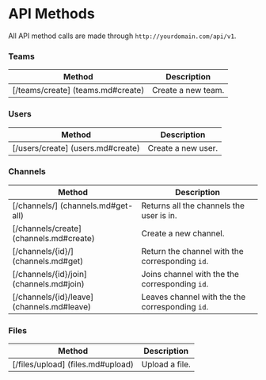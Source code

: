# API Methods

All API method calls are made through `http://yourdomain.com/api/v1`.

### Teams

Method                                   | Description
---------------------------------------- | -----------
[/teams/create] (teams.md#create)        | Create a new team.

### Users

Method                                   | Description
---------------------------------------- | -----------
[/users/create] (users.md#create)        | Create a new user.

### Channels

Method                                      | Description
------------------------------------------- | -----------
[/channels/] (channels.md#get-all)          | Returns all the channels the user is in.
[/channels/create] (channels.md#create)     | Create a new channel.
[/channels/{id}/] (channels.md#get)         | Return the channel with the corresponding `id`.
[/channels/{id}/join] (channels.md#join)    | Joins channel with the the corresponding `id`.
[/channels/{id}/leave] (channels.md#leave)  | Leaves channel with the the corresponding `id`.

### Files

Method                                    | Description
----------------------------------------- | -----------
[/files/upload] (files.md#upload)         | Upload a file.
